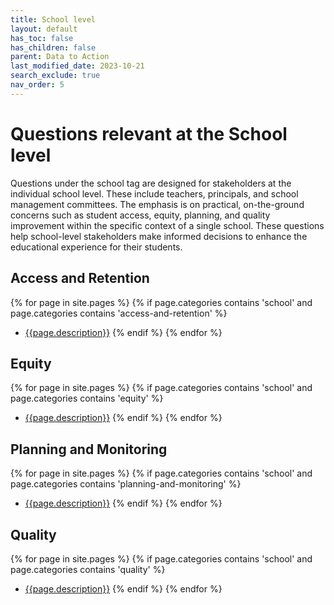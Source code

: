 ```yaml
---
title: School level
layout: default
has_toc: false
has_children: false
parent: Data to Action
last_modified_date: 2023-10-21
search_exclude: true
nav_order: 5
---
```


# Questions relevant at the School level
Questions under the school tag are designed for stakeholders at the individual school level. These include teachers, principals, and school management committees. The emphasis is on practical, on-the-ground concerns such as student access, equity, planning, and quality improvement within the specific context of a single school. These questions help school-level stakeholders make informed decisions to enhance the educational experience for their students.

## Access and Retention
{% for page in site.pages %}
  {% if page.categories contains 'school' and page.categories contains 'access-and-retention' %}
  -  [{{page.description}}]({{site.url}}{{page.url}})
  {% endif %}
{% endfor %}

## Equity
{% for page in site.pages %}
  {% if page.categories contains 'school' and page.categories contains 'equity' %}
  -  [{{page.description}}]({{site.url}}{{page.url}})
  {% endif %}
{% endfor %}

## Planning and Monitoring
{% for page in site.pages %}
  {% if page.categories contains 'school' and page.categories contains 'planning-and-monitoring' %}
  -  [{{page.description}}]({{site.url}}{{page.url}})
  {% endif %}
{% endfor %}

## Quality
{% for page in site.pages %}
  {% if page.categories contains 'school' and page.categories contains 'quality' %}
  -  [{{page.description}}]({{site.url}}{{page.url}})
  {% endif %}
{% endfor %}
